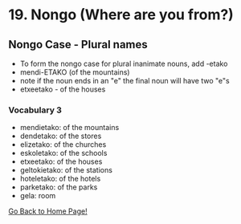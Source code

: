 # 19. Nongo (Where are you from?)

## Nongo Case - Plural names

*   To form the nongo case for plural inanimate nouns, add -etako
*   mendi-ETAKO (of the mountains)
*   note if the noun ends in an "e" the final noun will have two "e"s
*   etxeetako - of the houses

### Vocabulary 3

*   mendietako: of the mountains
*   dendetako: of the stores
*   elizetako: of the churches
*   eskoletako: of the schools
*   etxeetako: of the houses
*   geltokietako: of the stations
*   hoteletako: of the hotels
*   parketako: of the parks
*   gela: room

[ Go Back to Home Page!](..)